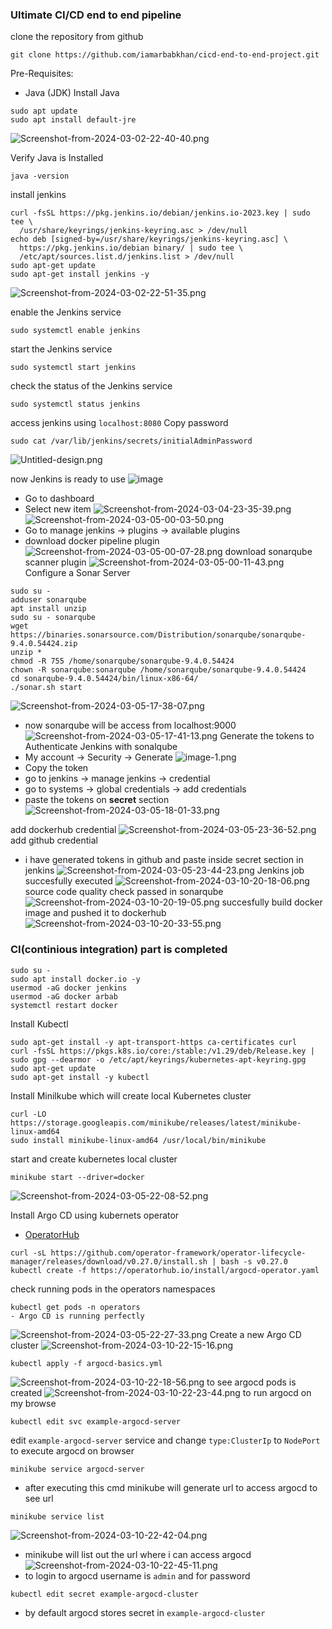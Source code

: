 
### Ultimate CI/CD end to end pipeline
clone the repository from github
```
git clone https://github.com/iamarbabkhan/cicd-end-to-end-project.git
```
Pre-Requisites:
- Java (JDK)
Install Java

```
sudo apt update
sudo apt install default-jre
```
![Screenshot-from-2024-03-02-22-40-40.png](https://i.postimg.cc/jS3NT0Z8/Screenshot-from-2024-03-02-22-40-40.png)

Verify Java is Installed
```
java -version
```
install jenkins
```
curl -fsSL https://pkg.jenkins.io/debian/jenkins.io-2023.key | sudo tee \
  /usr/share/keyrings/jenkins-keyring.asc > /dev/null
echo deb [signed-by=/usr/share/keyrings/jenkins-keyring.asc] \
  https://pkg.jenkins.io/debian binary/ | sudo tee \
  /etc/apt/sources.list.d/jenkins.list > /dev/null
sudo apt-get update
sudo apt-get install jenkins -y
```
![Screenshot-from-2024-03-02-22-51-35.png](https://i.postimg.cc/jq6xppXy/Screenshot-from-2024-03-02-22-51-35.png)

enable the Jenkins service
```
sudo systemctl enable jenkins
```
start the Jenkins service
```
sudo systemctl start jenkins
```
check the status of the Jenkins service
```
sudo systemctl status jenkins
```
access jenkins using `localhost:8080`
Copy password
```
sudo cat /var/lib/jenkins/secrets/initialAdminPassword
```
![Untitled-design.png](https://i.postimg.cc/d13r0gR0/Untitled-design.png)

now Jenkins is ready to use
![image](https://i.postimg.cc/RZXvdtg9/image.png)
- Go to dashboard
- Select new item
![Screenshot-from-2024-03-04-23-35-39.png](https://i.postimg.cc/W4PT2PXW/Screenshot-from-2024-03-04-23-35-39.png)
![Screenshot-from-2024-03-05-00-03-50.png](https://i.postimg.cc/pLBqdwvV/Screenshot-from-2024-03-05-00-03-50.png)
- Go to manage jenkins -> plugins -> available plugins
- download docker pipeline plugin
![Screenshot-from-2024-03-05-00-07-28.png](https://i.postimg.cc/43D52sb5/Screenshot-from-2024-03-05-00-07-28.png)
download sonarqube scanner plugin
![Screenshot-from-2024-03-05-00-11-43.png](https://i.postimg.cc/1tc970N3/Screenshot-from-2024-03-05-00-11-43.png)
Configure a Sonar Server
```
sudo su -
adduser sonarqube
apt install unzip
sudo su - sonarqube
wget https://binaries.sonarsource.com/Distribution/sonarqube/sonarqube-9.4.0.54424.zip
unzip *
chmod -R 755 /home/sonarqube/sonarqube-9.4.0.54424
chown -R sonarqube:sonarqube /home/sonarqube/sonarqube-9.4.0.54424
cd sonarqube-9.4.0.54424/bin/linux-x86-64/
./sonar.sh start
```
![Screenshot-from-2024-03-05-17-38-07.png](https://i.postimg.cc/5NRc0Kvv/Screenshot-from-2024-03-05-17-38-07.png)
- now sonarqube will be access from localhost:9000
![Screenshot-from-2024-03-05-17-41-13.png](https://i.postimg.cc/QCw5zr9h/Screenshot-from-2024-03-05-17-41-13.png)
Generate the tokens to Authenticate Jenkins with sonalqube
- My account -> Security -> Generate
![image-1.png](https://i.postimg.cc/FR4887ks/image-1.png)
- Copy the token
- go to jenkins -> manage jenkins -> credential
- go to systems -> global credentials -> add credentials
- paste the tokens on **secret** section
![Screenshot-from-2024-03-05-18-01-33.png](https://i.postimg.cc/QCM10Zsx/Screenshot-from-2024-03-05-18-01-33.png)

add dockerhub credential
![Screenshot-from-2024-03-05-23-36-52.png](https://i.postimg.cc/856XF7J6/Screenshot-from-2024-03-05-23-36-52.png)
add github credential
- i have generated tokens in github and paste inside secret section in jenkins
![Screenshot-from-2024-03-05-23-44-23.png](https://i.postimg.cc/76q3Mbbc/Screenshot-from-2024-03-05-23-44-23.png)
Jenkins job succesfully executed
![Screenshot-from-2024-03-10-20-18-06.png](https://i.postimg.cc/mrhrxfzK/Screenshot-from-2024-03-10-20-18-06.png)
source code quality check passed in sonarqube
![Screenshot-from-2024-03-10-20-19-05.png](https://i.postimg.cc/xCTc1J4p/Screenshot-from-2024-03-10-20-19-05.png)
succesfully build docker image and pushed it to dockerhub
![Screenshot-from-2024-03-10-20-33-55.png](https://i.postimg.cc/pTQF1Mnz/Screenshot-from-2024-03-10-20-33-55.png)
### CI(continious integration) part is completed
```
sudo su -
sudo apt install docker.io -y
usermod -aG docker jenkins
usermod -aG docker arbab
systemctl restart docker
```
Install Kubectl
```
sudo apt-get install -y apt-transport-https ca-certificates curl
curl -fsSL https://pkgs.k8s.io/core:/stable:/v1.29/deb/Release.key | sudo gpg --dearmor -o /etc/apt/keyrings/kubernetes-apt-keyring.gpg
sudo apt-get update
sudo apt-get install -y kubectl
```
Install Minilkube which will create local Kubernetes cluster
```
curl -LO https://storage.googleapis.com/minikube/releases/latest/minikube-linux-amd64
sudo install minikube-linux-amd64 /usr/local/bin/minikube
```
start and create kubernetes local cluster

```
minikube start --driver=docker
```
![Screenshot-from-2024-03-05-22-08-52.png](https://i.postimg.cc/bvySknB2/Screenshot-from-2024-03-05-22-08-52.png)

Install Argo CD using kubernets operator
- [OperatorHub](https://operatorhub.io/operator/argocd-operator)
```
curl -sL https://github.com/operator-framework/operator-lifecycle-manager/releases/download/v0.27.0/install.sh | bash -s v0.27.0
kubectl create -f https://operatorhub.io/install/argocd-operator.yaml
```
check running pods in the operators namespaces
```
kubectl get pods -n operators
- Argo CD is running perfectly
```
![Screenshot-from-2024-03-05-22-27-33.png](https://i.postimg.cc/MTDqQWT6/Screenshot-from-2024-03-05-22-27-33.png)
Create a new Argo CD cluster
![Screenshot-from-2024-03-10-22-15-16.png](https://i.postimg.cc/gjQj6KJ0/Screenshot-from-2024-03-10-22-15-16.png)
```
kubectl apply -f argocd-basics.yml
```
![Screenshot-from-2024-03-10-22-18-56.png](https://i.postimg.cc/gJBT9g44/Screenshot-from-2024-03-10-22-18-56.png)
to see argocd pods is created
![Screenshot-from-2024-03-10-22-23-44.png](https://i.postimg.cc/T3L7mjdW/Screenshot-from-2024-03-10-22-23-44.png)
to run argocd on my browse
```
kubectl edit svc example-argocd-server
```
edit `example-argocd-server` service and change `type:ClusterIp` to `NodePort`
to execute argocd on browser 
```
minikube service argocd-server
```
- after executing this cmd minikube will generate url to access argocd
to see url
```
minikube service list
```
![Screenshot-from-2024-03-10-22-42-04.png](https://i.postimg.cc/rp7WRbVv/Screenshot-from-2024-03-10-22-42-04.png)
- minikube will list out the url where i can access argocd
![Screenshot-from-2024-03-10-22-45-11.png](https://i.postimg.cc/V6xkRQ2c/Screenshot-from-2024-03-10-22-45-11.png)
- to login to argocd username is `admin` and for password
```
kubectl edit secret example-argocd-cluster
```

- by default argocd stores secret in `example-argocd-cluster`
